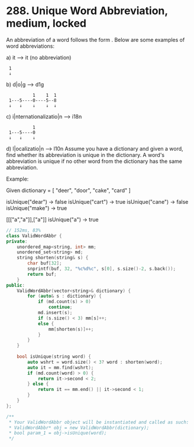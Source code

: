 # 288. Unique Word Abbreviation, medium, locked
An abbreviation of a word follows the form <first letter><number><last letter>. Below are some examples of word abbreviations:

a) it                      --> it    (no abbreviation)

     1
     ↓
b) d|o|g                   --> d1g

              1    1  1
     1---5----0----5--8
     ↓   ↓    ↓    ↓  ↓    
c) i|nternationalizatio|n  --> i18n

              1
     1---5----0
     ↓   ↓    ↓
d) l|ocalizatio|n          --> l10n
Assume you have a dictionary and given a word, find whether its abbreviation is unique in the dictionary. A word's abbreviation is unique if no other word from the dictionary has the same abbreviation.

Example:

Given dictionary = [ "deer", "door", "cake", "card" ]

isUnique("dear") -> false
isUnique("cart") -> true
isUnique("cane") -> false
isUnique("make") -> true

[[["a","a"]],["a"]] isUnique("a") -> true
```c++
// 152ms, 83%
class ValidWordAbbr {
private:
    unordered_map<string, int> mm;
    unordered_set<string> md;
    string shorten(string& s) {
        char buf[32];
        snprintf(buf, 32, "%c%d%c", s[0], s.size()-2, s.back());
        return buf;
    }
public:
    ValidWordAbbr(vector<string>& dictionary) {
        for (auto& s : dictionary) {
            if (md.count(s) > 0)
                continue;
            md.insert(s);
            if (s.size() < 3) mm[s]++;
            else {
                mm[shorten(s)]++;
            }
        }
    }
    
    bool isUnique(string word) {
        auto wshrt = word.size() < 3? word : shorten(word);
        auto it = mm.find(wshrt);
        if (md.count(word) > 0) {
            return it->second < 2;
        } else {
            return it == mm.end() || it->second < 1;
        }
    }
};

/**
 * Your ValidWordAbbr object will be instantiated and called as such:
 * ValidWordAbbr* obj = new ValidWordAbbr(dictionary);
 * bool param_1 = obj->isUnique(word);
 */
 ```